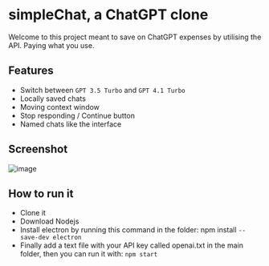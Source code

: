 # simpleChat, a ChatGPT clone
Welcome to this project meant to save on ChatGPT expenses by utilising the API. Paying what you use.

## Features
- Switch between ``GPT 3.5 Turbo`` and ``GPT 4.1 Turbo``
- Locally saved chats
- Moving context window
- Stop responding / Continue button
- Named chats like the interface

## Screenshot
![image](https://github.com/atomicgamedeveloper/simpleChat/assets/109801255/20979113-c6f6-45ae-b0ab-ad0c7ca89fd1)

## How to run it
- Clone it
- Download Nodejs
- Install electron by running this command in the folder: npm install ``--save-dev electron``
- Finally add a text file with your API key called openai.txt in the main folder, then you can run it with: ``npm start``
